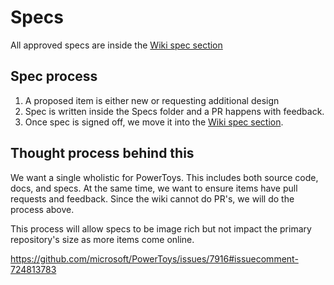 # Specs

All approved specs are inside the [Wiki spec section](https://github.com/microsoft/PowerToys/wiki/Specs)

## Spec process

1. A proposed item is either new or requesting additional design 
2. Spec is written inside the Specs folder and a PR happens with feedback.
3. Once spec is signed off, we move it into the [Wiki spec section](https://github.com/microsoft/PowerToys/wiki/Specs).

## Thought process behind this

We want a single wholistic for PowerToys. This includes both source code, docs, and specs. At the same time, we want to ensure items have pull requests and feedback.  Since the wiki cannot do PR's, we will do the process above.

This process will allow specs to be image rich but not impact the primary repository's size as more items come online.




https://github.com/microsoft/PowerToys/issues/7916#issuecomment-724813783
